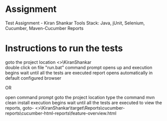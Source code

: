 # Assignment
Test Assignment - Kiran Shankar 
Tools Stack: Java, jUnit, Selenium, Cucumber, Maven-Cucumber Reports

# Instructions to run the tests
goto the project location <<projectlocation>>\KiranShankar\
double click on file "run.bat"
command prompt opens up and execution begins
wait until all the tests are executed
report opens automatically in default configured browser

OR

open command prompt
goto the project location
type the command     mvn clean install
execution begins
wait until all the tests are executed
to view the reports, goto-  <<projectlocation>>\KiranShankar\target\Reports\cucumber-reports\cucumber-html-reports\feature-overview.html

